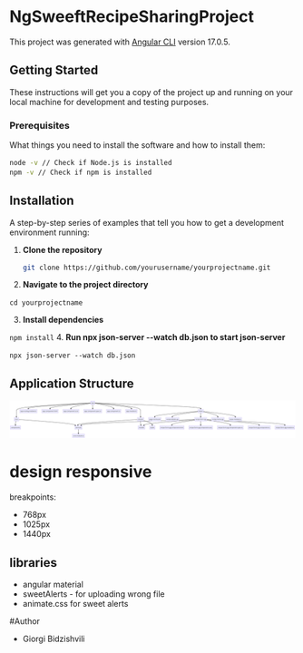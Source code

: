 # NgSweeftRecipeSharingProject

This project was generated with [Angular CLI](https://github.com/angular/angular-cli) version 17.0.5.

## Getting Started

These instructions will get you a copy of the project up and running on your local machine for development and testing purposes.

### Prerequisites

What things you need to install the software and how to install them:

```bash
node -v // Check if Node.js is installed
npm -v // Check if npm is installed
```

## Installation

A step-by-step series of examples that tell you how to get a development environment running:

1. **Clone the repository**

   ```bash
   git clone https://github.com/yourusername/yourprojectname.git

   ```

2. **Navigate to the project directory**

`cd yourprojectname`

3. **Install dependencies**

`npm install` 4. **Run npx json-server --watch db.json to start json-server**

`npx json-server --watch db.json`

## Application Structure

![structure image](./src/assets/images/diagram.png "Optional title")

# design responsive

breakpoints:

- 768px
- 1025px
- 1440px

## libraries

- angular material
- sweetAlerts - for uploading wrong file
- animate.css for sweet alerts

#Author

- Giorgi Bidzishvili
